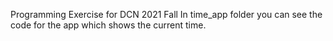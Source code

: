 Programming Exercise for DCN 2021 Fall
In time_app folder you can see the code for the app which shows the current time.
